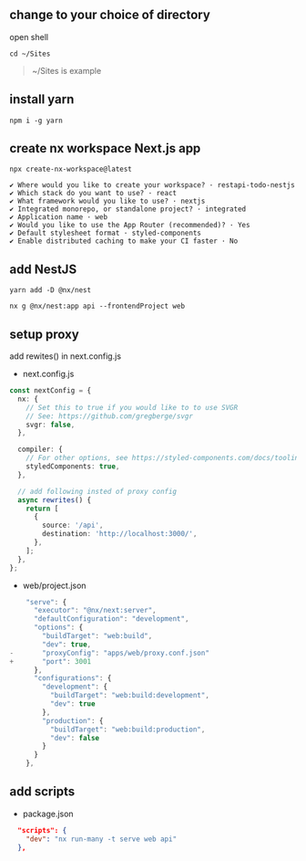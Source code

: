 ## change to your choice of directory
open shell
```shell
cd ~/Sites
```
> ~/Sites is example

## install yarn
```shell
npm i -g yarn
```

## create nx workspace Next.js app
```shell
npx create-nx-workspace@latest

✔ Where would you like to create your workspace? · restapi-todo-nestjs
✔ Which stack do you want to use? · react
✔ What framework would you like to use? · nextjs
✔ Integrated monorepo, or standalone project? · integrated
✔ Application name · web
✔ Would you like to use the App Router (recommended)? · Yes
✔ Default stylesheet format · styled-components
✔ Enable distributed caching to make your CI faster · No
```

## add NestJS
```shell
yarn add -D @nx/nest
```

```shell
nx g @nx/nest:app api --frontendProject web
```

## setup proxy

add rewites() in next.config.js  
- next.config.js
```ts
const nextConfig = {
  nx: {
    // Set this to true if you would like to to use SVGR
    // See: https://github.com/gregberge/svgr
    svgr: false,
  },

  compiler: {
    // For other options, see https://styled-components.com/docs/tooling#babel-plugin
    styledComponents: true,
  },

  // add following insted of proxy config
  async rewrites() {
    return [
      {
        source: '/api',
        destination: 'http://localhost:3000/',
      },
    ];
  },
};
```

- web/project.json
```ts
    "serve": {
      "executor": "@nx/next:server",
      "defaultConfiguration": "development",
      "options": {
        "buildTarget": "web:build",
        "dev": true,
-       "proxyConfig": "apps/web/proxy.conf.json"
+       "port": 3001
      },
      "configurations": {
        "development": {
          "buildTarget": "web:build:development",
          "dev": true
        },
        "production": {
          "buildTarget": "web:build:production",
          "dev": false
        }
      }
    },
```

## add scripts
- package.json
```json
  "scripts": {
    "dev": "nx run-many -t serve web api"
  },
```